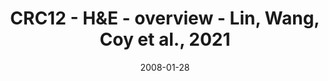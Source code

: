 ---
title: CRC12 - H&E - overview - Lin, Wang, Coy et al., 2021
image: https://labsyspharm.github.io/HTA-CRCATLAS-1/images/thumbnail-crc12-he-overview.jpg
date: '2008-01-28'
minerva_link: https://labsyspharm.github.io/HTA-CRCATLAS-1/minerva/crc12-he-overview.html
info_link: null
show_page_link: false
---
